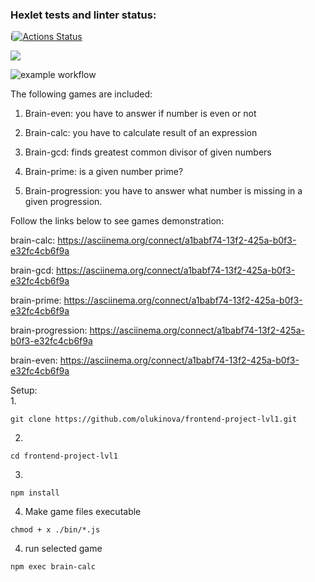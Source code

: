 ### Hexlet tests and linter status:
i[![Actions Status](https://github.com/olukinova/frontend-project-lvl1/workflows/hexlet-check/badge.svg)](https://github.com/olukinova/frontend-project-lvl1/actions)

<a href="https://codeclimate.com/github/codeclimate/codeclimate/maintainability"><img src="https://api.codeclimate.com/v1/badges/a99a88d28ad37a79dbf6/maintainability" /></a>

![example workflow](https://github.com/<OWNER>/<REPOSITORY>/actions/workflows/<WORKFLOW_FILE>/badge.svg)

The following games are included: 

1. Brain-even: you have to answer if number is even or not

2. Brain-calc: you have to calculate result of an expression

3. Brain-gcd: finds greatest common divisor of given numbers

4. Brain-prime: is a given number prime?

5. Brain-progression: you have to answer what number is missing in a given progression.

Follow the links below to see games demonstration:

brain-calc:
https://asciinema.org/connect/a1babf74-13f2-425a-b0f3-e32fc4cb6f9a 

brain-gcd:
https://asciinema.org/connect/a1babf74-13f2-425a-b0f3-e32fc4cb6f9a

brain-prime:
https://asciinema.org/connect/a1babf74-13f2-425a-b0f3-e32fc4cb6f9a

brain-progression:
https://asciinema.org/connect/a1babf74-13f2-425a-b0f3-e32fc4cb6f9a

brain-even:
https://asciinema.org/connect/a1babf74-13f2-425a-b0f3-e32fc4cb6f9a

Setup:  
1. 
```
git clone https://github.com/olukinova/frontend-project-lvl1.git
```
2. 
```
cd frontend-project-lvl1
```
3.
```
npm install
```
4. Make game files executable
```
chmod + x ./bin/*.js
```
4. run selected game
```
npm exec brain-calc
```
